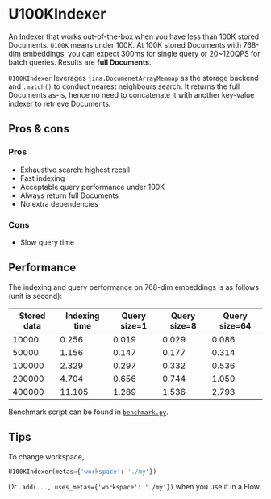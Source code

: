 # U100KIndexer

An Indexer that works out-of-the-box when you have less than 100K stored Documents. `U100K` means under 100K. At 100K stored Documents with 768-dim embeddings, you can expect 300ms for single query or 20~120QPS for batch queries. Results are **full Documents**.

`U100KIndexer` leverages `jina.DocumenetArrayMemmap` as the storage backend and `.match()` to conduct nearest neighbours search. It returns the full Documents as-is, hence no need to concatenate it with another key-value indexer to retrieve Documents.


## Pros & cons

### Pros
- Exhaustive search: highest recall
- Fast indexing
- Acceptable query performance under 100K
- Always return full Documents
- No extra dependencies

### Cons
- Slow query time

## Performance

The indexing and query performance on 768-dim embeddings is as follows (unit is second):

|Stored data| Indexing time | Query size=1 | Query size=8 | Query size=64|
|---|---|---|---|---|
|10000 | 0.256 | 0.019 | 0.029 | 0.086|
|50000 | 1.156 | 0.147 | 0.177 | 0.314|
|100000 | 2.329 | 0.297 | 0.332 | 0.536|
|200000 | 4.704 | 0.656 | 0.744 | 1.050|
|400000 | 11.105 | 1.289 | 1.536 | 2.793|

Benchmark script can be found in [`benchmark.py`](benchmark.py).

## Tips

To change workspace, 

```python
U100KIndexer(metas={'workspace': './my'})
```

Or `.add(..., uses_metas={'workspace': './my'})` when you use it in a Flow.
